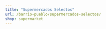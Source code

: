 ```yaml
---
title: "Supermercados Selectos"
url: /barrio-pueblo/supermercados-selectos/
shop: supermarket
---
```

